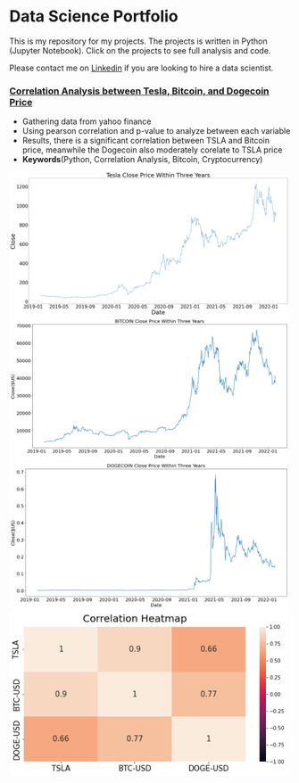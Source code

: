 # Data Science Portfolio


This is my repository for my projects.
The projects is written in Python (Jupyter Notebook). Click on the projects to see full analysis and code.

Please contact me on [Linkedin](https://www.linkedin.com/in/triimamwicaksono) if you are looking to hire a data scientist.
###  [Correlation Analysis between Tesla, Bitcoin, and Dogecoin Price](https://github.com/triimam/myportfolio/blob/c88894b145f69f9c3f3fa949df4c57062cd5df2e/Correlation%20Analysis%20between%20Tesla,%20Bitcoin,%20and%20Dogecoin/Notebook%20-%20Correlation%20Analysis.ipynb)
* Gathering data from yahoo finance
* Using pearson correlation and p-value to analyze between each variable
* Results, there is a significant correlation between TSLA and Bitcoin price, meanwhile the Dogecoin also moderately corelate to TSLA price
* **Keywords**(Python, Correlation Analysis, Bitcoin, Cryptocurrency)

<img src="Correlation Analysis between Tesla, Bitcoin, and Dogecoin/TSLA.png" width="500">

<img src="Correlation Analysis between Tesla, Bitcoin, and Dogecoin/Bitcoin.png" width="500">

<img src="Correlation Analysis between Tesla, Bitcoin, and Dogecoin/Dogecoin.png" width="500">


<img src="Correlation Analysis between Tesla, Bitcoin, and Dogecoin/heatmap.png" width="500">


